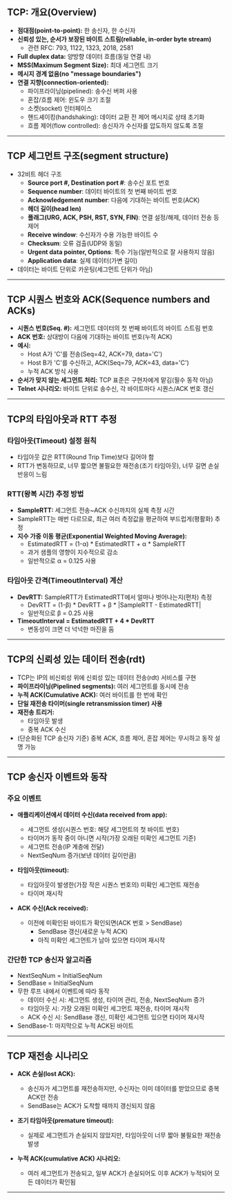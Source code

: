 
## TCP: 개요(Overview)

- **점대점(point-to-point):** 한 송신자, 한 수신자
- **신뢰성 있는, 순서가 보장된 바이트 스트림(reliable, in-order byte stream)**
  - 관련 RFC: 793, 1122, 1323, 2018, 2581
- **Full duplex data:** 양방향 데이터 흐름(동일 연결 내)
- **MSS(Maximum Segment Size):** 최대 세그먼트 크기
- **메시지 경계 없음(no "message boundaries")**
- **연결 지향(connection-oriented):**
  - 파이프라이닝(pipelined): 송수신 버퍼 사용
  - 혼잡/흐름 제어: 윈도우 크기 조절
  - 소켓(socket) 인터페이스
  - 핸드셰이킹(handshaking): 데이터 교환 전 제어 메시지로 상태 초기화
  - 흐름 제어(flow controlled): 송신자가 수신자를 압도하지 않도록 조절

---

## TCP 세그먼트 구조(segment structure)

- 32비트 헤더 구조
  - **Source port #, Destination port #**: 송수신 포트 번호
  - **Sequence number**: 데이터 바이트의 첫 번째 바이트 번호
  - **Acknowledgement number**: 다음에 기대하는 바이트 번호(ACK)
  - **헤더 길이(head len)**
  - **플래그(URG, ACK, PSH, RST, SYN, FIN)**: 연결 설정/해제, 데이터 전송 등 제어
  - **Receive window**: 수신자가 수용 가능한 바이트 수
  - **Checksum**: 오류 검출(UDP와 동일)
  - **Urgent data pointer, Options**: 특수 기능(일반적으로 잘 사용하지 않음)
  - **Application data**: 실제 데이터(가변 길이)
- 데이터는 바이트 단위로 카운팅(세그먼트 단위가 아님)

---

## TCP 시퀀스 번호와 ACK(Sequence numbers and ACKs)

- **시퀀스 번호(Seq. #):** 세그먼트 데이터의 첫 번째 바이트의 바이트 스트림 번호
- **ACK 번호:** 상대방이 다음에 기대하는 바이트 번호(누적 ACK)
- **예시:**
  - Host A가 'C'를 전송(Seq=42, ACK=79, data='C')
  - Host B가 'C'를 수신하고, ACK(Seq=79, ACK=43, data='C')
  - 누적 ACK 방식 사용
- **순서가 맞지 않는 세그먼트 처리:** TCP 표준은 구현자에게 맡김(필수 동작 아님)
- **Telnet 시나리오:** 바이트 단위로 송수신, 각 바이트마다 시퀀스/ACK 번호 갱신

---

## TCP의 타임아웃과 RTT 추정

### 타임아웃(Timeout) 설정 원칙
- 타임아웃 값은 RTT(Round Trip Time)보다 길어야 함
- RTT가 변동하므로, 너무 짧으면 불필요한 재전송(조기 타임아웃), 너무 길면 손실 반응이 느림

### RTT(왕복 시간) 추정 방법
- **SampleRTT:** 세그먼트 전송~ACK 수신까지의 실제 측정 시간
- SampleRTT는 매번 다르므로, 최근 여러 측정값을 평균하여 부드럽게(평활화) 추정
- **지수 가중 이동 평균(Exponential Weighted Moving Average):**
  - EstimatedRTT = (1-α) * EstimatedRTT + α * SampleRTT
  - 과거 샘플의 영향이 지수적으로 감소
  - 일반적으로 α = 0.125 사용

### 타임아웃 간격(TimeoutInterval) 계산
- **DevRTT:** SampleRTT가 EstimatedRTT에서 얼마나 벗어나는지(편차) 측정
  - DevRTT = (1-β) * DevRTT + β * |SampleRTT - EstimatedRTT|
  - 일반적으로 β = 0.25 사용
- **TimeoutInterval = EstimatedRTT + 4 * DevRTT**
  - 변동성이 크면 더 넉넉한 마진을 둠

---

## TCP의 신뢰성 있는 데이터 전송(rdt)

- TCP는 IP의 비신뢰성 위에 신뢰성 있는 데이터 전송(rdt) 서비스를 구현
- **파이프라이닝(Pipelined segments):** 여러 세그먼트를 동시에 전송
- **누적 ACK(Cumulative ACK):** 여러 바이트를 한 번에 확인
- **단일 재전송 타이머(single retransmission timer) 사용**
- **재전송 트리거:**
  - 타임아웃 발생
  - 중복 ACK 수신
- (단순화된 TCP 송신자 기준) 중복 ACK, 흐름 제어, 혼잡 제어는 무시하고 동작 설명 가능

--- 

## TCP 송신자 이벤트와 동작

### 주요 이벤트
- **애플리케이션에서 데이터 수신(data received from app):**
  - 세그먼트 생성(시퀀스 번호: 해당 세그먼트의 첫 바이트 번호)
  - 타이머가 동작 중이 아니면 시작(가장 오래된 미확인 세그먼트 기준)
  - 세그먼트 전송(IP 계층에 전달)
  - NextSeqNum 증가(보낸 데이터 길이만큼)

- **타임아웃(timeout):**
  - 타임아웃이 발생한(가장 작은 시퀀스 번호의) 미확인 세그먼트 재전송
  - 타이머 재시작

- **ACK 수신(Ack received):**
  - 이전에 미확인된 바이트가 확인되면(ACK 번호 > SendBase)
    - SendBase 갱신(새로운 누적 ACK)
    - 아직 미확인 세그먼트가 남아 있으면 타이머 재시작

### 간단한 TCP 송신자 알고리즘
- NextSeqNum = InitialSeqNum
- SendBase = InitialSeqNum
- 무한 루프 내에서 이벤트에 따라 동작
  - 데이터 수신 시: 세그먼트 생성, 타이머 관리, 전송, NextSeqNum 증가
  - 타임아웃 시: 가장 오래된 미확인 세그먼트 재전송, 타이머 재시작
  - ACK 수신 시: SendBase 갱신, 미확인 세그먼트 있으면 타이머 재시작
- SendBase-1: 마지막으로 누적 ACK된 바이트

---

## TCP 재전송 시나리오

- **ACK 손실(lost ACK):**
  - 송신자가 세그먼트를 재전송하지만, 수신자는 이미 데이터를 받았으므로 중복 ACK만 전송
  - SendBase는 ACK가 도착할 때까지 갱신되지 않음

- **조기 타임아웃(premature timeout):**
  - 실제로 세그먼트가 손실되지 않았지만, 타임아웃이 너무 짧아 불필요한 재전송 발생

- **누적 ACK(cumulative ACK) 시나리오:**
  - 여러 세그먼트가 전송되고, 일부 ACK가 손실되어도 이후 ACK가 누적되어 모든 데이터가 확인됨

--- 
